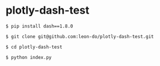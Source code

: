# plotly-dash-test

`$ pip install dash==1.8.0`

`$ git clone git@github.com:leon-do/plotly-dash-test.git`

`$ cd plotly-dash-test`

`$ python index.py`

